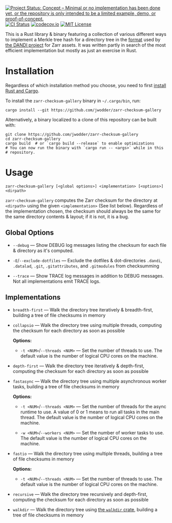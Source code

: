 [![Project Status: Concept – Minimal or no implementation has been done yet, or the repository is only intended to be a limited example, demo, or proof-of-concept.](https://www.repostatus.org/badges/latest/concept.svg)](https://www.repostatus.org/#concept)
[![CI Status](https://github.com/jwodder/zarr-checksum-gallery/actions/workflows/test.yml/badge.svg)](https://github.com/jwodder/zarr-checksum-gallery/actions/workflows/test.yml)
[![codecov.io](https://codecov.io/gh/jwodder/zarr-checksum-gallery/branch/master/graph/badge.svg)](https://codecov.io/gh/jwodder/zarr-checksum-gallery)
[![MIT License](https://img.shields.io/github/license/jwodder/zarr-checksum-gallery.svg)](https://opensource.org/licenses/MIT)

This is a Rust library & binary featuring a collection of various different
ways to implement a Merkle tree hash for a directory tree in the [format][1]
used by [the DANDI project](https://github.com/dandi) for Zarr assets.  It was
written partly in search of the most efficient implementation but mostly as
just an exercise in Rust.

[1]: https://github.com/dandi/dandi-archive/blob/master/doc/design/zarr-support-3.md#zarr-entry-checksum-format

Installation
============

Regardless of which installation method you choose, you need to first [install
Rust and Cargo](https://www.rust-lang.org/tools/install).

To install the `zarr-checksum-gallery` binary in `~/.cargo/bin`, run:

    cargo install --git https://github.com/jwodder/zarr-checksum-gallery

Alternatively, a binary localized to a clone of this repository can be built
with:

    git clone https://github.com/jwodder/zarr-checksum-gallery
    cd zarr-checksum-gallery
    cargo build  # or `cargo build --release` to enable optimizations
    # You can now run the binary with `cargo run -- <args>` while in this
    # repository.


Usage
=====

    zarr-checksum-gallery [<global options>] <implementation> [<options>] <dirpath>

`zarr-checksum-gallery` computes the Zarr checksum for the directory at
`<dirpath>` using the given `<implementation>` (See list below).  Regardless of
the implementation chosen, the checksum should always be the same for the same
directory contents & layout; if it is not, it is a bug.

Global Options
--------------

- `--debug` — Show DEBUG log messages listing the checksum for each file &
  directory as it's computed.

- `-E`/`--exclude-dotfiles` — Exclude the dotfiles & dot-directories `.dandi`,
  `.datalad`, `.git`, `.gitattributes`, and `.gitmodules` from checksumming

- `--trace` — Show TRACE log messages in addition to DEBUG messages.  Not all
  implementations emit TRACE logs.

Implementations
---------------

- `breadth-first` — Walk the directory tree iteratively & breadth-first,
  building a tree of file checksums in memory

- `collapsio` — Walk the directory tree using multiple threads, computing the
  checksum for each directory as soon as possible

  **Options:**

    - `-t <NUM>`/`--threads <NUM>` — Set the number of threads to use.  The
      default value is the number of logical CPU cores on the machine.

- `depth-first` — Walk the directory tree iteratively & depth-first, computing
  the checksum for each directory as soon as possible

- `fastasync` — Walk the directory tree using multiple asynchronous worker
  tasks, building a tree of file checksums in memory

  **Options:**

    - `-t <NUM>`/`--threads <NUM>` — Set the number of threads for the async
      runtime to use.  A value of 0 or 1 means to run all tasks in the main
      thread.  The default value is the number of logical CPU cores on the
      machine.

    - `-w <NUM>`/`--workers <NUM>` — Set the number of worker tasks to use.
      The default value is the number of logical CPU cores on the machine.

- `fastio` — Walk the directory tree using multiple threads, building a tree of
  file checksums in memory

  **Options:**

    - `-t <NUM>`/`--threads <NUM>` — Set the number of threads to use.  The
      default value is the number of logical CPU cores on the machine.

- `recursive` — Walk the directory tree recursively and depth-first, computing
  the checksum for each directory as soon as possible

- `walkdir` — Walk the directory tree using [the `walkdir`
  crate](https://crates.io/crates/walkdir), building a tree of file checksums
  in memory
